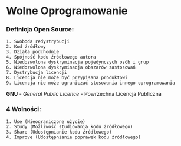 # Wolne Oprogramowanie

### Definicja Open Source:

    1. Swoboda redystrybucji
    2. Kod źródłowy
    3. Działa podchodnie
    4. Spójność kodu źródłowego autora
    5. Niedozwolona dyskryminacja pojedynczych osób i grup
    6. Niedozwolona dyskryminacja obszarów zastosowań
    7. Dystrybucja licencji
    8. Licencja nie może być przypisana produktowi
    9. Licencja nie może ograniczać stosowania innego oprogramowania

**GNU** - *General Public Licence* - Powrzechna Licencja Publiczna

### 4 Wolności:

    1. Use (Nieograniczone użycie)
    2. Study (Możliwość studiowania kodu źródłowego)
    3. Share (Udostępnianie kodu źródłowego)
    4. Improve (Udostępnianie poprawek kodu źródłowego)